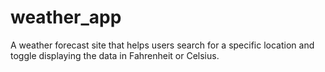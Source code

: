 # weather_app
A weather forecast site that helps users search for a specific location and toggle displaying the data in Fahrenheit or Celsius.
